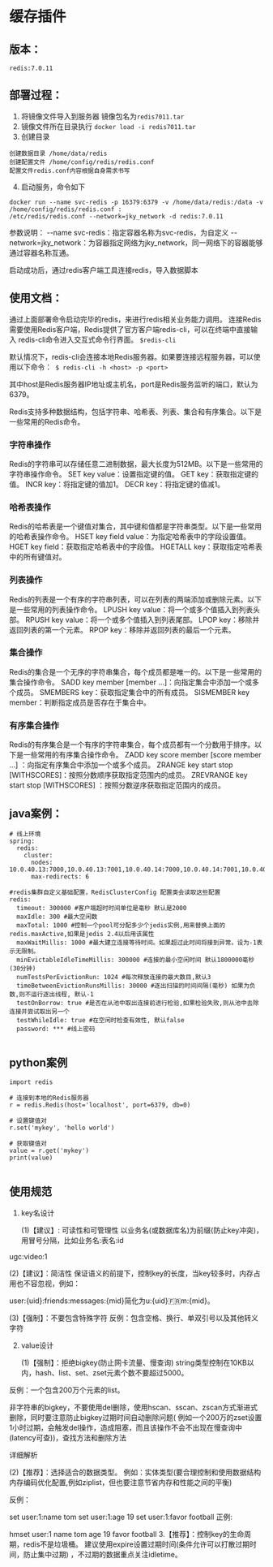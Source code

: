 # 缓存插件

## 版本：

    redis:7.0.11

## 部署过程：

1. 将镜像文件导入到服务器 镜像包名为`redis7011.tar`
2. 镜像文件所在目录执行
   `docker load -i redis7011.tar`
3. 创建目录

~~~
创建数据目录 /home/data/redis
创建配置文件 /home/config/redis/redis.conf
配置文件redis.conf内容根据自身需求书写
~~~

4. 启动服务，命令如下

~~~
docker run --name svc-redis -p 16379:6379 -v /home/data/redis:/data -v /home/config/redis/redis.conf :
/etc/redis/redis.conf --network=jky_network -d redis:7.0.11
~~~

参数说明： --name svc-redis：指定容器名称为svc-redis，为自定义 --network=jky_network：为容器指定网络为jky_network，同一网络下的容器能够通过容器名称互通。

启动成功后，通过redis客户端工具连接redis，导入数据脚本

## 使用文档：

通过上面部署命令启动完毕的redis，来进行redis相关业务能力调用。 连接Redis需要使用Redis客户端，Redis提供了官方客户端redis-cli，可以在终端中直接输入
redis-cli命令进入交互式命令行界面。 `$redis-cli`

默认情况下，redis-cli会连接本地Redis服务器。如果要连接远程服务器，可以使用以下命令：` $ redis-cli -h <host> -p <port>`

其中host是Redis服务器IP地址或主机名，port是Redis服务监听的端口，默认为6379。

Redis支持多种数据结构，包括字符串、哈希表、列表、集合和有序集合。以下是一些常用的Redis命令。

### 字符串操作

Redis的字符串可以存储任意二进制数据，最大长度为512MB。以下是一些常用的字符串操作命令。 SET key value：设置指定键的值。 GET key：获取指定键的值。 INCR key：将指定键的值加1。 DECR
key：将指定键的值减1。

### 哈希表操作

Redis的哈希表是一个键值对集合，其中键和值都是字符串类型。以下是一些常用的哈希表操作命令。 HSET key field value：为指定哈希表中的字段设置值。 HGET key field：获取指定哈希表中的字段值。 HGETALL
key：获取指定哈希表中的所有键值对。

### 列表操作

Redis的列表是一个有序的字符串列表，可以在列表的两端添加或删除元素。以下是一些常用的列表操作命令。 LPUSH key value：将一个或多个值插入到列表头部。 RPUSH key value：将一个或多个值插入到列表尾部。 LPOP
key：移除并返回列表的第一个元素。 RPOP key：移除并返回列表的最后一个元素。

### 集合操作

Redis的集合是一个无序的字符串集合，每个成员都是唯一的。以下是一些常用的集合操作命令。 SADD key member [member ...]：向指定集合中添加一个或多个成员。 SMEMBERS key：获取指定集合中的所有成员。
SISMEMBER key member：判断指定成员是否存在于集合中。

### 有序集合操作

Redis的有序集合是一个有序的字符串集合，每个成员都有一个分数用于排序。以下是一些常用的有序集合操作命令。 ZADD key score member [score member ...]
：向指定有序集合中添加一个或多个成员。 ZRANGE key start stop [WITHSCORES]：按照分数顺序获取指定范围内的成员。 ZREVRANGE key start stop [WITHSCORES]
：按照分数逆序获取指定范围内的成员。

## java案例：

~~~
# 线上环境
spring:
  redis:
    cluster:
      nodes: 10.0.40.13:7000,10.0.40.13:7001,10.0.40.14:7000,10.0.40.14:7001,10.0.40.23:7000,10.0.40.23:7001
      max-redirects: 6

#redis集群自定义基础配置，RedisClusterConfig 配置类会读取这些配置
redis:
  timeout: 300000 #客户端超时时间单位是毫秒 默认是2000
  maxIdle: 300 #最大空闲数
  maxTotal: 1000 #控制一个pool可分配多少个jedis实例,用来替换上面的redis.maxActive,如果是jedis 2.4以后用该属性
  maxWaitMillis: 1000 #最大建立连接等待时间。如果超过此时间将接到异常。设为-1表示无限制。
  minEvictableIdleTimeMillis: 300000 #连接的最小空闲时间 默认1800000毫秒(30分钟)
  numTestsPerEvictionRun: 1024 #每次释放连接的最大数目,默认3
  timeBetweenEvictionRunsMillis: 30000 #逐出扫描的时间间隔(毫秒) 如果为负数,则不运行逐出线程, 默认-1
  testOnBorrow: true #是否在从池中取出连接前进行检验,如果检验失败,则从池中去除连接并尝试取出另一个
  testWhileIdle: true #在空闲时检查有效性, 默认false
  password: *** #线上密码


~~~

## python案例

~~~
import redis

# 连接到本地的Redis服务器
r = redis.Redis(host='localhost', port=6379, db=0)

# 设置键值对
r.set('mykey', 'hello world')

# 获取键值对
value = r.get('mykey')
print(value)


~~~

## 使用规范

1. key名设计

   (1)【建议】: 可读性和可管理性 以业务名(或数据库名)为前缀(防止key冲突)，用冒号分隔，比如业务名:表名:id

ugc:video:1

(2)【建议】：简洁性 保证语义的前提下，控制key的长度，当key较多时，内存占用也不容忽视，例如：

user:{uid}:friends:messages:{mid}简化为u:{uid}:fr:m:{mid}。

(3)【强制】：不要包含特殊字符 反例：包含空格、换行、单双引号以及其他转义字符

2. value设计

   (1)【强制】：拒绝bigkey(防止网卡流量、慢查询)
   string类型控制在10KB以内，hash、list、set、zset元素个数不要超过5000。

反例：一个包含200万个元素的list。

非字符串的bigkey，不要使用del删除，使用hscan、sscan、zscan方式渐进式删除，同时要注意防止bigkey过期时间自动删除问题(
例如一个200万的zset设置1小时过期，会触发del操作，造成阻塞，而且该操作不会不出现在慢查询中(latency可查))，查找方法和删除方法

详细解析

(2)【推荐】：选择适合的数据类型。 例如：实体类型(要合理控制和使用数据结构内存编码优化配置,例如ziplist，但也要注意节省内存和性能之间的平衡)

反例：

set user:1:name tom set user:1:age 19 set user:1:favor football 正例:

hmset user:1 name tom age 19 favor football 3.【推荐】：控制key的生命周期，redis不是垃圾桶。 建议使用expire设置过期时间(条件允许可以打散过期时间，防止集中过期)
，不过期的数据重点关注idletime。